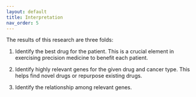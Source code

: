 ```yaml
---
layout: default
title: Interpretation
nav_order: 5
---
```


The results of this research are three folds: 

1. Identify the best drug for the patient.
   This is a crucial element in exercising precision medicine to benefit each patient.

2. Identify highly relevant genes for the given drug and cancer type.
   This helps find novel drugs or repurpose existing drugs.

3. Identify the relationship among relevant genes.